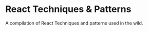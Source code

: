 # React Techniques &amp; Patterns 

A compilation of React Techniques and patterns used in the wild.
